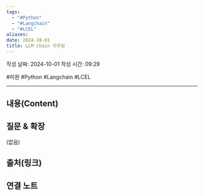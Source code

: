 ```yaml
---
tags:
  - "#Python"
  - "#Langchain"
  - "#LCEL"
aliases: 
date: 2024-10-01
title: LLM chain 라우팅
---
```

작성 날짜: 2024-10-01
작성 시간: 09:29

#미완 #Python #Langchain #LCEL 

----
## 내용(Content)


## 질문 & 확장

(없음)

## 출처(링크)


## 연결 노트










